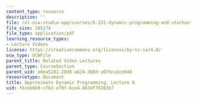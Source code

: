 ```yaml
---
content_type: resource
description: ''
file: /ol-ocw-studio-app/courses/6-231-dynamic-programming-and-stochastic-control-fall-2015/f6ceb6b9cfb2e79f6ce4863df79263b7_MIT6_231F15_lec06_short.pdf
file_size: 185274
file_type: application/pdf
learning_resource_types:
- Lecture Videos
license: https://creativecommons.org/licenses/by-nc-sa/4.0/
ocw_type: OCWFile
parent_title: Related Video Lectures
parent_type: CourseSection
parent_uid: e0ea5281-28d8-a624-388d-a079ca1ce048
resourcetype: Document
title: Approximate Dynamic Programming, Lecture 6
uid: f6ceb6b9-cfb2-e79f-6ce4-863df79263b7
---
```

